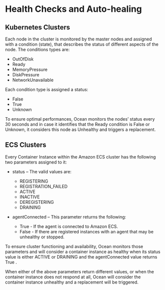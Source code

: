 # Health Checks and Auto-healing

## Kubernetes Clusters

Each node in the cluster is monitored by the master nodes and assigned with a condition (state), that describes the status of different aspects of the node. The conditions types are:
* OutOfDisk
* Ready
* MemoryPressure
* DiskPressure
* NetworkUnavailable

Each condition type is assigned a status:
* False
* True
* Unknown

To ensure optimal performances, Ocean monitors the nodes’ status every 30 seconds and in case it identifies that the Ready condition is False or Unknown, it considers this node as Unhealthy and triggers a replacement.

## ECS Clusters

Every Container Instance within the Amazon ECS cluster has the following two parameters assigned to it:
* status – The valid values are:
  * REGISTERING
  * REGISTRATION_FAILED
  * ACTIVE
  * INACTIVE
  * DEREGISTERING
  * DRAINING

* agentConnected – This parameter returns the following:
  * True - If the agent is connected to Amazon ECS.
  * False - If there are registered instances with an agent that may be unhealthy or stopped.

To ensure cluster functioning and availability, Ocean monitors those parameters and will consider a container instance as healthy when its status value is either ACTIVE or DRAINING and the agentConnected value returns True .

When either of the above parameters return different values, or when the container instance does not respond at all, Ocean will consider the container instance unhealthy and a replacement will be triggered.
